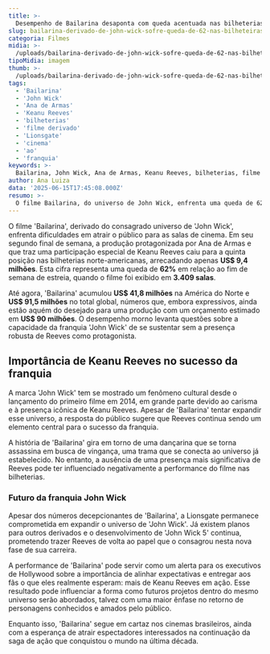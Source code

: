 ```yaml
---
title: >-
  Desempenho de Bailarina desaponta com queda acentuada nas bilheterias
slug: bailarina-derivado-de-john-wick-sofre-queda-de-62-nas-bilheteiras
categoria: Filmes
midia: >-
  /uploads/bailarina-derivado-de-john-wick-sofre-queda-de-62-nas-bilheteiras-thumb.jpg
tipoMidia: imagem
thumb: >-
  /uploads/bailarina-derivado-de-john-wick-sofre-queda-de-62-nas-bilheteiras-thumb.jpg
tags:
  - 'Bailarina'
  - 'John Wick'
  - 'Ana de Armas'
  - 'Keanu Reeves'
  - 'bilheterias'
  - 'filme derivado'
  - 'Lionsgate'
  - 'cinema'
  - 'ao'
  - 'franquia'
keywords: >-
  Bailarina, John Wick, Ana de Armas, Keanu Reeves, bilheterias, filme derivado, Lionsgate, cinema, ação, franquia
author: Ana Luiza
data: '2025-06-15T17:45:08.000Z'
resumo: >-
  O filme Bailarina, do universo de John Wick, enfrenta uma queda de 62% nas bilheterias, arrecadando US$ 9,4 milhões em seu segundo fim de semana. Com Ana de Armas à frente e participação de Keanu Reeves, o longa enfrenta desafios para manter o interesse do público.
---
```


O filme 'Bailarina', derivado do consagrado universo de 'John Wick', enfrenta dificuldades em atrair o público para as salas de cinema. Em seu segundo final de semana, a produção protagonizada por Ana de Armas e que traz uma participação especial de Keanu Reeves caiu para a quinta posição nas bilheterias norte-americanas, arrecadando apenas **US$ 9,4 milhões**. Esta cifra representa uma queda de **62%** em relação ao fim de semana de estreia, quando o filme foi exibido em **3.409 salas**.

Até agora, 'Bailarina' acumulou **US$ 41,8 milhões** na América do Norte e **US$ 91,5 milhões** no total global, números que, embora expressivos, ainda estão aquém do desejado para uma produção com um orçamento estimado em **US$ 90 milhões**. O desempenho morno levanta questões sobre a capacidade da franquia 'John Wick' de se sustentar sem a presença robusta de Reeves como protagonista.

## Importância de Keanu Reeves no sucesso da franquia

A marca 'John Wick' tem se mostrado um fenômeno cultural desde o lançamento do primeiro filme em 2014, em grande parte devido ao carisma e à presença icônica de Keanu Reeves. Apesar de 'Bailarina' tentar expandir esse universo, a resposta do público sugere que Reeves continua sendo um elemento central para o sucesso da franquia.

A história de 'Bailarina' gira em torno de uma dançarina que se torna assassina em busca de vingança, uma trama que se conecta ao universo já estabelecido. No entanto, a ausência de uma presença mais significativa de Reeves pode ter influenciado negativamente a performance do filme nas bilheterias.

### Futuro da franquia John Wick

Apesar dos números decepcionantes de 'Bailarina', a Lionsgate permanece comprometida em expandir o universo de 'John Wick'. Já existem planos para outros derivados e o desenvolvimento de 'John Wick 5' continua, prometendo trazer Reeves de volta ao papel que o consagrou nesta nova fase de sua carreira.

A performance de 'Bailarina' pode servir como um alerta para os executivos de Hollywood sobre a importância de alinhar expectativas e entregar aos fãs o que eles realmente esperam: mais de Keanu Reeves em ação. Esse resultado pode influenciar a forma como futuros projetos dentro do mesmo universo serão abordados, talvez com uma maior ênfase no retorno de personagens conhecidos e amados pelo público.

Enquanto isso, 'Bailarina' segue em cartaz nos cinemas brasileiros, ainda com a esperança de atrair espectadores interessados na continuação da saga de ação que conquistou o mundo na última década.